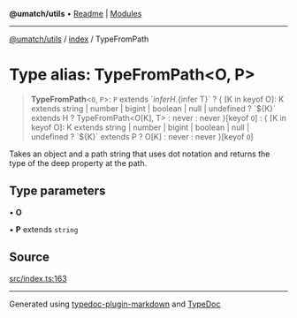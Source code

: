 **@umatch/utils** • [Readme](../../index.md) \| [Modules](../../modules.md)

***

[@umatch/utils](../../modules.md) / [index](../index.md) / TypeFromPath

# Type alias: TypeFromPath\<O, P\>

> **TypeFromPath**\<`O`, `P`\>: `P` extends \`${infer H}.${infer T}\` ? { [K in keyof O]: K extends string | number | bigint | boolean | null | undefined ? \`${K}\` extends H ? TypeFromPath<O[K], T> : never : never }\[keyof `O`\] : { [K in keyof O]: K extends string | number | bigint | boolean | null | undefined ? \`${K}\` extends P ? O[K] : never : never }\[keyof `O`\]

Takes an object and a path string that uses dot notation
and returns the type of the deep property at the path.

## Type parameters

• **O**

• **P** extends `string`

## Source

[src/index.ts:163](https://github.com/umatch-oficial/utils/blob/6b2757d/src/index.ts#L163)

***

Generated using [typedoc-plugin-markdown](https://www.npmjs.com/package/typedoc-plugin-markdown) and [TypeDoc](https://typedoc.org/)
